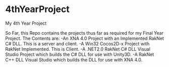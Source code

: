 4thYearProject
==============

My 4th Year Project

So Far, this Repo contains the projects thus far as required for my Final Year Project. 
The Contents are:
-An XNA 4.0 Project with an Implemented RakNet C# DLL. This is a server and client.
-A Win32 Cocos2D-x Project with RakNet Implemented. This is Client.
-A .NET2.0 RakNet C# DLL Visual Studio Project which builds the C# DLL for use with Unity3D. 
-A RakNet C++ DLL Visual Studio which builds the DLL for use with XNA 4.0. 
